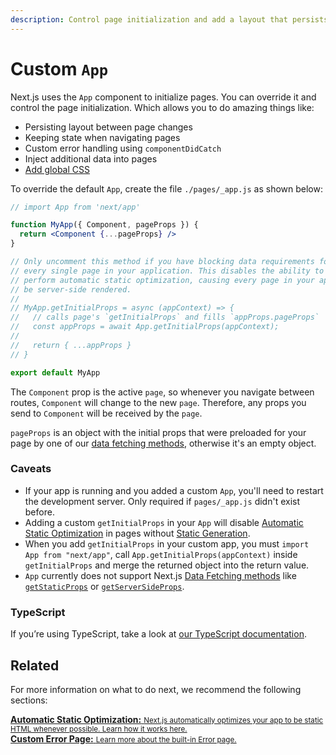 ```yaml
---
description: Control page initialization and add a layout that persists for all pages by overriding the default App component used by Next.js.
---
```


# Custom `App`

Next.js uses the `App` component to initialize pages. You can override it and control the page initialization. Which allows you to do amazing things like:

- Persisting layout between page changes
- Keeping state when navigating pages
- Custom error handling using `componentDidCatch`
- Inject additional data into pages
- [Add global CSS](/docs/basic-features/built-in-css-support.md#adding-a-global-stylesheet)

To override the default `App`, create the file `./pages/_app.js` as shown below:

```jsx
// import App from 'next/app'

function MyApp({ Component, pageProps }) {
  return <Component {...pageProps} />
}

// Only uncomment this method if you have blocking data requirements for
// every single page in your application. This disables the ability to
// perform automatic static optimization, causing every page in your app to
// be server-side rendered.
//
// MyApp.getInitialProps = async (appContext) => {
//   // calls page's `getInitialProps` and fills `appProps.pageProps`
//   const appProps = await App.getInitialProps(appContext);
//
//   return { ...appProps }
// }

export default MyApp
```

The `Component` prop is the active `page`, so whenever you navigate between routes, `Component` will change to the new `page`. Therefore, any props you send to `Component` will be received by the `page`.

`pageProps` is an object with the initial props that were preloaded for your page by one of our [data fetching methods](/docs/basic-features/data-fetching.md), otherwise it's an empty object.

### Caveats

- If your app is running and you added a custom `App`, you'll need to restart the development server. Only required if `pages/_app.js` didn't exist before.
- Adding a custom `getInitialProps` in your `App` will disable [Automatic Static Optimization](/docs/advanced-features/automatic-static-optimization.md) in pages without [Static Generation](/docs/basic-features/data-fetching.md#getstaticprops-static-generation).
- When you add `getInitialProps` in your custom app, you must `import App from "next/app"`, call `App.getInitialProps(appContext)` inside `getInitialProps` and merge the returned object into the return value.
- `App` currently does not support Next.js [Data Fetching methods](/docs/basic-features/data-fetching.md) like [`getStaticProps`](/docs/basic-features/data-fetching.md#getstaticprops-static-generation) or [`getServerSideProps`](/docs/basic-features/data-fetching.md#getserversideprops-server-side-rendering).

### TypeScript

If you’re using TypeScript, take a look at [our TypeScript documentation](/docs/basic-features/typescript.md#custom-app).

## Related

For more information on what to do next, we recommend the following sections:

<div class="card">
  <a href="/docs/advanced-features/automatic-static-optimization.md">
    <b>Automatic Static Optimization:</b>
    <small>Next.js automatically optimizes your app to be static HTML whenever possible. Learn how it works here.</small>
  </a>
</div>

<div class="card">
  <a href="/docs/advanced-features/custom-error-page.md">
    <b>Custom Error Page:</b>
    <small>Learn more about the built-in Error page.</small>
  </a>
</div>
